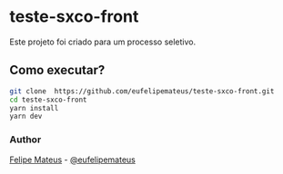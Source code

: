 # teste-sxco-front

  Este projeto foi criado para um processo seletivo.

## Como executar?

```bash
git clone  https://github.com/eufelipemateus/teste-sxco-front.git
cd teste-sxco-front
yarn install 
yarn dev
```

### Author
[Felipe Mateus](https://felipemateus.com) - [@eufelipemateus](https://github.com/eufelipemateus)
